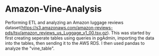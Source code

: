# Amazon-Vine-Analysis
Performing ETL and analyzing an Amazon luggage reviews dataset(https://s3.amazonaws.com/amazon-reviews-pds/tsv/amazon_reviews_us_Luggage_v1_00.tsv.gz). This was started by first creating seperate tables using queries in pgAdmin, importing the data into the tables, then sending it to the AWS RDS. I then used pandas to analyze the "vine_table".
